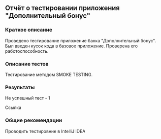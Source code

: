 ## Отчёт о тестировании приложения "Дополнительный бонус"

### Краткое описание

Проведено тестирование приложение банка "Дополнительный бонус". Был введен кусок кода в базовое приложение. Проверена его работоспособность.

### Описание тестов
Тестирование методом SMOKE
TESTING.

### Результаты

Не успешный тест - 1

Ссылка

### Общие рекомендации

Проводить тестировние в IntelliJ IDEA
